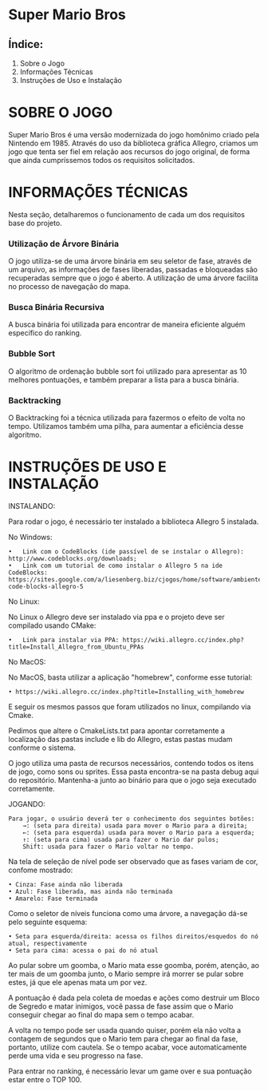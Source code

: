 # Super Mario Bros

## Índice:
1. Sobre o Jogo
2. Informações Técnicas
3. Instruções de Uso e Instalação


# SOBRE O JOGO

Super Mario Bros é uma versão modernizada do jogo homônimo criado pela Nintendo em 1985. Através do uso da biblioteca gráfica Allegro, criamos um jogo que tenta ser fiel em relação aos recursos do jogo original, de forma que ainda cumpríssemos todos os requisitos solicitados.


# INFORMAÇÕES TÉCNICAS

Nesta seção, detalharemos o funcionamento de cada um dos requisitos base do projeto.

### Utilização de Árvore Binária

O jogo utiliza-se de uma árvore binária em seu seletor de fase, através de um arquivo, as informações de fases liberadas, passadas e bloqueadas são recuperadas sempre que o jogo é aberto. A utilização de uma árvore facilita no processo de navegação do mapa.

### Busca Binária Recursiva

A busca binária foi utilizada para encontrar de maneira eficiente alguém específico do ranking.

### Bubble Sort

O algoritmo de ordenação bubble sort foi utilizado para apresentar as 10 melhores pontuações, e também preparar a lista para a busca binária.

### Backtracking

O Backtracking foi a técnica utilizada para fazermos o efeito de volta no tempo. Utilizamos também uma pilha, para aumentar a eficiência desse algoritmo.


# INSTRUÇÕES DE USO E INSTALAÇÃO

 INSTALANDO:
 
Para rodar o jogo, é necessário ter instalado a biblioteca Allegro 5 instalada.
	
No Windows:

	•	Link com o CodeBlocks (ide passível de se instalar o Allegro): http://www.codeblocks.org/downloads;
	•	Link com um tutorial de como instalar o Allegro 5 na ide CodeBlocks: https://sites.google.com/a/liesenberg.biz/cjogos/home/software/ambiente-code-blocks-allegro-5
  
No Linux:

No Linux o Allegro deve ser instalado via ppa e o projeto deve ser compilado usando CMake:

	•	Link para instalar via PPA: https://wiki.allegro.cc/index.php?title=Install_Allegro_from_Ubuntu_PPAs
  
No MacOS:

No MacOS, basta utilizar a aplicação "homebrew", conforme esse tutorial: 

	• https://wiki.allegro.cc/index.php?title=Installing_with_homebrew
	
E seguir os mesmos passos que foram utilizados no linux, compilando via Cmake.

Pedimos que altere o CmakeLists.txt para apontar corretamente a localização das pastas include e lib do Allegro, estas pastas mudam conforme o sistema.
  
O jogo utiliza uma pasta de recursos necessários, contendo todos os itens de jogo, como sons ou sprites. Essa pasta encontra-se na pasta debug aqui do repositório. Mantenha-a junto ao binário para que o jogo seja executado corretamente.

 JOGANDO:

	Para jogar, o usuário deverá ter o conhecimento dos seguintes botões:
		→: (seta para direita) usada para mover o Mario para a direita;
		←: (seta para esquerda) usada para mover o Mario para a esquerda;
		↑: (seta para cima) usada para fazer o Mario dar pulos;
		Shift: usada para fazer o Mario voltar no tempo.

Na tela de seleção de nível pode ser observado que as fases variam de cor, confome mostrado:

	• Cinza: Fase ainda não liberada
	• Azul: Fase liberada, mas ainda não terminada
	• Amarelo: Fase terminada
	
Como o seletor de níveis funciona como uma árvore, a navegação dá-se pelo seguinte esquema:

	• Seta para esquerda/direita: acessa os filhos direitos/esquedos do nó atual, respectivamente
	• Seta para cima: acessa o pai do nó atual

Ao pular sobre um goomba, o Mario mata esse goomba, porém, atenção, ao ter mais de um goomba junto, o Mario sempre irá morrer se pular sobre estes, já que ele apenas mata um por vez.

A pontuação é dada pela coleta de moedas e ações como destruir um Bloco de Segredo e matar inimigos, você passa de fase assim que o Mario conseguir chegar ao final do mapa sem o tempo acabar.

A volta no tempo pode ser usada quando quiser, porém ela não volta a contagem de segundos que o Mario tem para chegar ao final da fase, portanto, utilize com cautela. Se o tempo acabar, voce automaticamente perde uma vida e seu progresso na fase.

Para entrar no ranking, é necessário levar um game over e sua pontuação estar entre o TOP 100.
